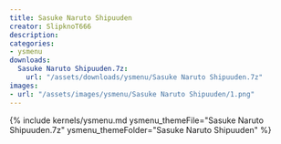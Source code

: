 ```yaml
---
title: Sasuke Naruto Shipuuden
creator: SlipknoT666
description: 
categories:
- ysmenu
downloads:
  Sasuke Naruto Shipuuden.7z:
    url: "/assets/downloads/ysmenu/Sasuke Naruto Shipuuden.7z"
images:
- url: "/assets/images/ysmenu/Sasuke Naruto Shipuuden/1.png"
---
```


{% include kernels/ysmenu.md ysmenu_themeFile="Sasuke Naruto Shipuuden.7z" ysmenu_themeFolder="Sasuke Naruto Shipuuden" %}
